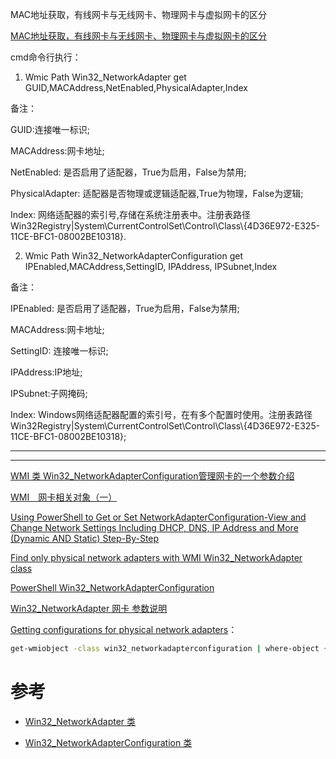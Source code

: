 MAC地址获取，有线网卡与无线网卡、物理网卡与虚拟网卡的区分


[MAC地址获取，有线网卡与无线网卡、物理网卡与虚拟网卡的区分](https://blog.csdn.net/Jack_Law/article/details/103781619)

cmd命令行执行：

1. Wmic Path Win32_NetworkAdapter get GUID,MACAddress,NetEnabled,PhysicalAdapter,Index

备注：

GUID:连接唯一标识;

MACAddress:网卡地址;

NetEnabled: 是否启用了适配器，True为启用，False为禁用;

PhysicalAdapter: 适配器是否物理或逻辑适配器,True为物理，False为逻辑;

Index: 网络适配器的索引号,存储在系统注册表中。注册表路径Win32Registry|System\\CurrentControlSet\\Control\\Class\\{4D36E972-E325-11CE-BFC1-08002BE10318}.



2. Wmic Path Win32_NetworkAdapterConfiguration get IPEnabled,MACAddress,SettingID, IPAddress, IPSubnet,Index

备注：

IPEnabled: 是否启用了适配器，True为启用，False为禁用;

MACAddress:网卡地址;

SettingID: 连接唯一标识;

IPAddress:IP地址;

IPSubnet:子网掩码;

Index: Windows网络适配器配置的索引号，在有多个配置时使用。注册表路径Win32Registry|System\\CurrentControlSet\\Control\\Class\\{4D36E972-E325-11CE-BFC1-08002BE10318};


-----------------------------------
----------------------------------------

[WMI 类 Win32_NetworkAdapterConfiguration管理网卡的一个参数介绍](https://blog.csdn.net/qq_36154886/article/details/114537676)

[WMI＿网卡相关对象（一）](https://www.cnblogs.com/aocshallo/articles/Win32_NetworkAdapterConfiguration.html)

[Using PowerShell to Get or Set NetworkAdapterConfiguration-View and Change Network Settings Including DHCP, DNS, IP Address and More (Dynamic AND Static) Step-By-Step](https://itproguru.com/expert/2012/01/using-powershell-to-get-or-set-networkadapterconfiguration-view-and-change-network-settings-including-dhcp-dns-ip-address-and-more-dynamic-and-static-step-by-step/)

[Find only physical network adapters with WMI Win32_NetworkAdapter class](https://weblogs.sqlteam.com/mladenp/2010/11/04/find-only-physical-network-adapters-with-wmi-win32_networkadapter-class/)

[PowerShell Win32_NetworkAdapterConfiguration](https://www.computerperformance.co.uk/powershell/win32-networkadapterconfiguration/)

[Win32_NetworkAdapter 网卡 参数说明](https://blog.csdn.net/yeyingss/article/details/49385435)


[Getting configurations for physical network adapters](https://www.itprotoday.com/devops-and-software-development/getting-configurations-physical-network-adapters)：

```sh
get-wmiobject -class win32_networkadapterconfiguration | where-object { (get-wmiobject -class win32_networkadapter -filter "physicaladapter=true" | select -expand name) -contains $_.description }
```

# 参考

- [Win32_NetworkAdapter 类](https://learn.microsoft.com/zh-cn/windows/win32/cimwin32prov/win32-networkadapter?redirectedfrom=MSDN)

- [Win32_NetworkAdapterConfiguration 类](https://learn.microsoft.com/zh-cn/windows/win32/cimwin32prov/win32-networkadapterconfiguration)
